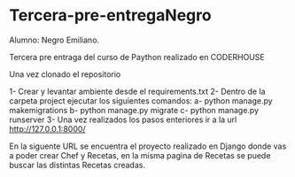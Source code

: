 # Tercera-pre-entregaNegro
Alumno: Negro Emiliano.

Tercera pre entraga del curso de Paython realizado en CODERHOUSE

Una vez clonado el repositorio


1- Crear y levantar ambiente desde el requirements.txt
2- Dentro de la carpeta project ejecutar los siguientes comandos:
   a- python manage.py makemigrations
   b- python manage.py migrate
   c- python manage.py runserver
3- Una vez realizados los pasos enteriores ir a la url http://127.0.0.1:8000/

En la siguente URL se encuentra el proyecto realizado en Django donde vas a poder crear Chef y Recetas, en la misma pagina de Recetas se puede buscar las distintas Recetas creadas.